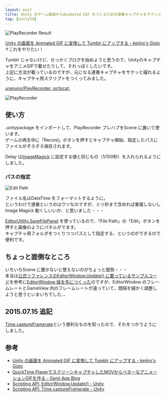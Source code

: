 ```yaml
---
layout: post
title: Unity のゲーム画面からAnimated GIF をつくるための連番キャプチャをサクッと撮る
tag: [unity3d]
---
```


![PlayRecorder Result](http://uranuno.github.io/PlayRecorder/out.gif "Cubeくん")

[Unity の画面を Animated GIF に変換して Tumblr にアップする - keijiro's Gists][UnityAnimeGif]  
↑これをやりたい！

Tumblr じゃないけど、せっかくブログを始めようと思うので、UnityのキャプチャをアニメGIFで載せたりして、それっぽくしたいです。  
上記に方法が載っているのですが、元になる連番キャプチャをサクッと撮れるように、キャプチャ用スクリプトをつくってみました。

[uranuno/PlayRecorder :octocat:](https://github.com/uranuno/PlayRecorder)

![PlayRecorder](http://uranuno.github.io/PlayRecorder/playrecorder.png)

<!-- more -->

使い方
-----

.unitypackage をインポートして、PlayRecorder プレハブをScene に置いて使います。  
ゲームの再生中に「Record」ボタンを押すとキャプチャ開始、指定したパスにファイルがぞろぞろ保存されます。

Delay は[ImageMagick](http://www.imagemagick.org/) に設定する値と同じもの（1/100秒）を入れられるようにしました。  

### パスの指定
![Edit Path](http://uranuno.github.io/PlayRecorder/save_capture.png)

ファイル名はDateTime をフォーマットするように。  
というわけで連番というのはウソなのですが、ミリ秒まで含めれば重複しないしImage Magick 動くしいいか、と思いました・・・

[EditorUtility.SaveFilePanel](http://docs.unity3d.com/ScriptReference/EditorUtility.SaveFilePanel.html) を使っているので、「File Path」の「Edit」ボタンを押すと画像のようにパネルがでます。  
キャプチャ用フォルダをつくりつつパスとして指定する、というのができるので便利です。  


ちょっと面倒なところ
--------------------
いちいちScene に置かないと使えないのがちょっと面倒・・・  
本当は[公式リファレンスのEditorWindow.Update() に載っているサンプルコード][UnityAPIEditorWindowUpdate]を参考に[EditorWindow 版を先につくった](https://gist.github.com/uranuno/f558aade1b3ab1f4e3b8)のですが、EditorWindow のフレームレートとGameView 内のフレームレートが違っていて、間隔を細かく調整しようと思うといまいちでした、、

2015.07.15 追記
---------------
[Time.captureFramerate][UnityAPIcaptureFramerate]という便利なものを知ったので、それをつかうようにしました。

参考
-----
- [Unity の画面を Animated GIF に変換して Tumblr にアップする - keijiro's Gists][UnityAnimeGif]
- [QuickTime PlayerでスクリーンキャプチャしたMOVからベターなアニメーションGIFを作る - Genji App Blog][QTAnimeGif]
- [Scripting API: EditorWindow.Update() - Unity][UnityAPIEditorWindowUpdate]
- [Scripting API: Time.captureFramerate - Unity][UnityAPIcaptureFramerate]

[UnityAnimeGif]: https://gist.github.com/keijiro/3330732
[QTAnimeGif]: http://genjiapp.com/blog/2014/06/04/generating-better-animated-gif-from-mov-recorded-by-quicktime-player.html
[UnityAPIEditorWindowUpdate]: http://docs.unity3d.com/ScriptReference/EditorWindow.Update.html
[UnityAPIcaptureFramerate]: http://docs.unity3d.com/ScriptReference/Time-captureFramerate.html